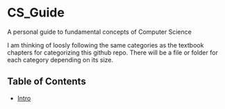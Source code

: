 # CS_Guide
A personal guide to fundamental concepts of Computer Science 

I am thinking of loosly following the same categories as the textbook chapters for categorizing this github repo. There will be a file or folder for each category depending on its size.

## Table of Contents
- [Intro](#intro)
